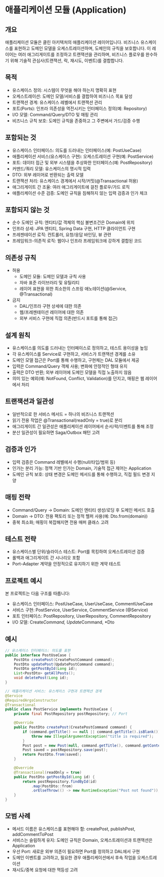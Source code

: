 # 애플리케이션 모듈 (Application)

## 개요

애플리케이션 모듈은 클린 아키텍처의 애플리케이션 레이어입니다. 비즈니스 유스케이스를 표현하고 도메인 모델을 오케스트레이션하며, 도메인의 규칙을 보호합니다. 이 레이어는 여러 애그리게이트를 조정하고 트랜잭션을 관리하며, 비즈니스 플로우를 완수하기 위해 기술적 관심사(트랜잭션, 락, 재시도, 이벤트)를 결합합니다.

## 목적

- 유스케이스 정의: 시스템이 무엇을 해야 하는지 명확히 표현
- 오케스트레이션: 도메인 모델/서비스를 결합하여 비즈니스 목표 달성
- 트랜잭션 경계: 유스케이스 레벨에서 트랜잭션 관리
- 포트(Ports): 인프라 의존성을 역전시키는 인터페이스 정의(예: Repository)
- I/O 모델: Command/Query/DTO 및 매핑 관리
- 비즈니스 규칙 보호: 도메인 규칙을 존중하고 그 주변에서 가드/검증 수행

## 포함되는 것

- 유스케이스 인터페이스: 의도를 드러내는 인터페이스(예: PostUseCase)
- 애플리케이션 서비스(유스케이스 구현): 오케스트레이션 구현(예: PostService)
- 포트: 데이터 접근 및 외부 시스템을 추상화한 인터페이스(예: PostRepository)
- 커맨드/쿼리 모델: 유스케이스의 명시적 입력
- DTO: 외부 레이어로 반환되는 출력 모델
- 트랜잭션 처리: 유스케이스 경계에서 시작/커밋(@Transactional 허용)
- 애그리게이트 간 조율: 여러 애그리게이트에 걸친 플로우/가드 로직
- 애플리케이션 수준 검증: 도메인 규칙을 침해하지 않는 입력 검증과 인가 체크

## 포함되지 않는 것

- 순수 도메인 규칙: 엔티티/값 객체의 핵심 불변조건은 Domain에 위치
- 인프라 상세: JPA 엔티티, Spring Data 구현, HTTP 클라이언트 구현
- 프레젠테이션 로직: 컨트롤러, 요청/응답 바인딩, 뷰 관련
- 프레임워크-의존적 로직: 웹이나 인프라 프레임워크에 강하게 결합된 코드

## 의존성 규칙

- 허용
  - 도메인 모듈: 도메인 모델과 규칙 사용
  - 자바 표준 라이브러리 및 유틸리티
  - 레이어 표현을 위한 최소한의 스프링 애노테이션(@Service, @Transactional)
- 금지
  - DAL/인프라 구현 상세에 대한 의존
  - 웹/프레젠테이션 레이어에 대한 의존
  - 외부 서비스 구현에 직접 의존(반드시 포트를 통해 접근)

## 설계 원칙

- 유스케이스를 의도를 드러내는 인터페이스로 정의하고, 테스트 용이성을 높임
- 각 유스케이스를 Service로 구현하고, 서비스가 트랜잭션 경계를 소유
- 도메인 모델 접근은 Port를 통해 수행하고, 구현체는 DAL 모듈에서 제공
- 입력은 Command/Query 객체 사용; 변화에 안정적인 형태 유지
- 출력은 DTO 반환; 외부 레이어에 도메인 모델을 직접 노출하지 않음
- 의미 있는 예외(예: NotFound, Conflict, Validation)를 던지고, 매핑은 웹 레이어에서 처리

## 트랜잭션과 일관성

- 일반적으로 한 서비스 메서드 = 하나의 비즈니스 트랜잭션
- 읽기 전용 작업은 @Transactional(readOnly = true)로 분리
- 애그리게이트 간 일관성은 애플리케이션 레이어에서 순서/락/이벤트를 통해 조정
- 분산 일관성이 필요하면 Saga/Outbox 패턴 고려

## 검증과 인가

- 입력 검증은 Command 레벨에서 수행(null/타입/범위 등)
- 인가는 분리 가능: 정책 기반 인가는 Domain, 기술적 접근 제어는 Application
- 도메인 규칙 보호: 상태 변경은 도메인 메서드를 통해 수행하고, 직접 필드 변경 지양

## 매핑 전략

- Command/Query -> Domain: 도메인 엔티티 생성/로딩 후 도메인 메서드 호출
- Domain -> DTO: 전용 팩토리 또는 정적 헬퍼 사용(예: Dto.from(domain))
- 중복 최소화; 매핑이 복잡해지면 전용 매퍼 클래스 고려

## 테스트 전략

- 유스케이스별 단위/슬라이스 테스트: Port를 목킹하여 오케스트레이션 검증
- 롤백과 애그리게이트 간 시나리오 포함
- Port–Adapter 계약을 안정적으로 유지하기 위한 계약 테스트

## 프로젝트 예시

본 프로젝트는 다음 구조를 따릅니다:
- 유스케이스 인터페이스: PostUseCase, UserUseCase, CommentUseCase
- 서비스 구현: PostService, UserService, CommentService (@Service)
- 포트 인터페이스: PostRepository, UserRepository, CommentRepository
- I/O 모델: Create*Command, Update*Command, *Dto

## 예시

```java
// 유스케이스 인터페이스: 의도를 표현
public interface PostUseCase {
    PostDto createPost(CreatePostCommand command);
    PostDto updatePost(UpdatePostCommand command);
    PostDto getPostById(Long id);
    List<PostDto> getAllPosts();
    void deletePost(Long id);
}

// 애플리케이션 서비스: 유스케이스 구현과 트랜잭션 경계
@Service
@RequiredArgsConstructor
@Transactional
public class PostService implements PostUseCase {
    private final PostRepository postRepository; // Port

    @Override
    public PostDto createPost(CreatePostCommand command) {
        if (command.getTitle() == null || command.getTitle().isBlank()) {
            throw new IllegalArgumentException("title is required");
        }
        Post post = new Post(null, command.getTitle(), command.getContent(), command.getAuthorId(), null, null);
        Post saved = postRepository.save(post);
        return PostDto.from(saved);
    }

    @Override
    @Transactional(readOnly = true)
    public PostDto getPostById(Long id) {
        return postRepository.findById(id)
            .map(PostDto::from)
            .orElseThrow(() -> new RuntimeException("Post not found"));
    }
}
```

## 모범 사례

- 메서드 이름은 유스케이스를 표현해야 함: createPost, publishPost, addCommentToPost
- 서비스는 슬림하게 유지: 도메인 규칙은 Domain, 오케스트레이션과 트랜잭션은 Application
- 우선 Port: 새로운 외부 의존이 필요하면 Port를 정의하고 DAL에서 구현
- 도메인 이벤트를 고려하고, 필요한 경우 애플리케이션에서 후속 작업을 오케스트레이션
- 재시도/중복 요청에 대한 멱등성 고려
